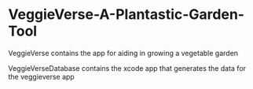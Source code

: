 # VeggieVerse-A-Plantastic-Garden-Tool


VeggieVerse contains the app for aiding in growing a vegetable garden

VeggieVerseDatabase contains the xcode app that generates the data for the veggieverse app